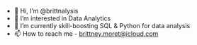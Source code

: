 - 👋 Hi, I’m @brittnalysis
- 👀 I’m interested in Data Analytics
- 🌱 I’m currently skill-boosting SQL & Python for data analysis 
- 📫 How to reach me - brittney.moret@icloud.com

<!---
brittnalysis/brittnalysis is a ✨ special ✨ repository because its `README.md` (this file) appears on your GitHub profile.
You can click the Preview link to take a look at your changes.
--->
